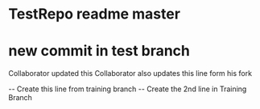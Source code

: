 # TestRepo readme master
# new commit in test branch
Collaborator updated this
Collaborator also updates this line form his fork

-- Create this line from training branch
-- Create the 2nd line in Training Branch
